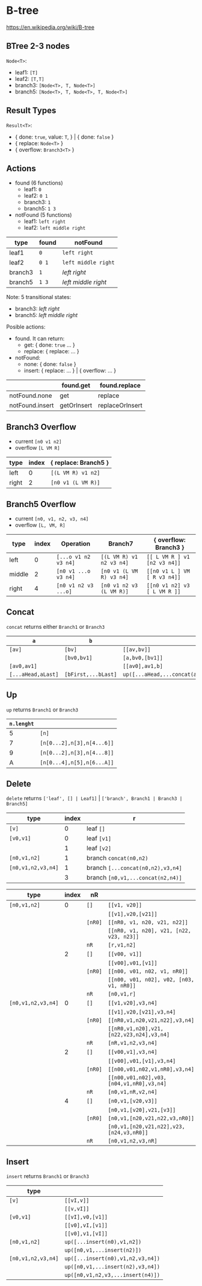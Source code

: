 # B-tree

https://en.wikipedia.org/wiki/B-tree

## BTree 2-3 nodes

`Node<T>`:

- leaf1: `[T]`
- leaf2: `[T,T]`
- branch3: `[Node<T>, T, Node<T>]`
- branch5: `[Node<T>, T, Node<T>, T, Node<T>]`

## Result Types

`Result<T>`:

- { done: `true`, value: `T`,  } |
  { done: `false` }
- { replace: `Node<T>` }
- { overflow: `Branch3<T>` }

## Actions

- found (6 functions)
  - leaf1: `0`
  - leaf2: `0 1`
  - branch3: `1`
  - branch5: `1 3`
- notFound (5 functions)
  - leaf1: `left right`
  - leaf2: `left middle right`

|type   |found|notFound           |
|-------|-----|-------------------|
|leaf1  |`0`  |`left right`       |
|leaf2  |`0 1`|`left middle right`|
|branch3|`1`  |_left right_       |
|branch5|`1 3`|_left middle right_|

Note: 5 transitional states:
- branch3: _left right_
- branch5: _left middle right_

Posible actions:

- found. It can return:
  - get: { done: `true` ... }
  - replace: { replace: ... }
- notFound:
  - none: { done: `false` }
  - insert: { replace: ... } | { overflow: ... }

|               |found.get  |found.replace  |
|---------------|-----------|---------------|
|notFound.none  |get        |replace        |
|notFound.insert|getOrInsert|replaceOrInsert|

## Branch3 Overflow

- current `[n0 v1 n2]`
- overflow `[L VM R]`

|type  |index|{ replace: Branch5 }|
|------|-----|--------------------|
|left  |    0|`[(L VM R) v1 n2]`  |
|right |    2|`[n0 v1 (L VM R)]`  |

## Branch5 Overflow

- current `[n0, v1, n2, v3, n4]`
- overflow `[L, VM, R]`

|type  |index|Operation           |Branch7                 |{ overflow: Branch3 }       |
|------|-----|--------------------|------------------------|----------------------------|
|left  |    0|`[...o v1 n2 v3 n4]`|`[(L VM R) v1 n2 v3 n4]`|`[[ L VM R ] v1 [n2 v3 n4]]`|
|middle|    2|`[n0 v1 ...o v3 n4]`|`[n0 v1 (L VM R) v3 n4]`|`[[n0 v1 L ] VM [ R v3 n4]]`|
|right |    4|`[n0 v1 n2 v3 ...o]`|`[n0 v1 n2 v3 (L VM R)]`|`[[n0 v1 n2] v3 [ L VM R ]]`|

## Concat

`concat` returns either `Branch1` or `Branch3`

|`a`               |`b`                |                                                 |
|------------------|-------------------|-------------------------------------------------|
|`[av]`            |`[bv]`             |`[[av,bv]]`                                      |
|                  |`[bv0,bv1]`        |`[a,bv0,[bv1]]`                                  |
|`[av0,av1]`       |                   |`[[av0],av1,b]`                                  |
|`[...aHead,aLast]`|`[bFirst,...bLast]`|`up([...aHead,...concat(aLast,bFirst),...bTail])`|

## Up

`up` returns `Branch1` or `Branch3`

|`n.lenght`|                          |
|----------|--------------------------|
|5         |`[n]`                     |
|7         |`[n[0...2],n[3],n[4...6]]`|
|9         |`[n[0...2],n[3],n[4...8]]`|
|A         |`[n[0...4],n[5],n[6...A]]`|

## Delete

`delete` returns `['leaf', [] | Leaf1]` | `['branch', Branch1 | Branch3 | Branch5]`

|type              |index|r                                |
|------------------|-----|---------------------------------|
|`[v]`             |    0|leaf `[]`                        |
|`[v0,v1]`         |    0|leaf `[v1]`                      |
|                  |    1|leaf `[v2]`                      |
|`[n0,v1,n2]`      |    1|branch `concat(n0,n2)`           |
|`[n0,v1,n2,v3,n4]`|    1|branch `[...concat(n0,n2),v3,n4]`|
|                  |    3|branch `[n0,v1,...concat(n2,n4)]`|

|type              |index|nR     |                                        |
|------------------|-----|-------|----------------------------------------|
|`[n0,v1,n2]`      |    0|`[]`   |`[[v1, v20]]`                           |
|                  |     |       |`[[v1],v20,[v21]]`                      |
|                  |     |`[nR0]`|`[[nR0, v1, n20, v21, n22]]`            |
|                  |     |       |`[[nR0, v1, n20], v21, [n22, v23, n23]]`|
|                  |     |`nR`   |`[r,v1,n2]`                             |
|                  |    2|`[]`   |`[[v00, v1]]`                           |
|                  |     |       |`[[v00],v01,[v1]]`                      |
|                  |     |`[nR0]`|`[[n00, v01, n02, v1, nR0]]`            |
|                  |     |       |`[[n00, v01, n02], v02, [n03, v1, nR0]]`|
|                  |     |`nR`   |`[n0,v1,r]`                             |
|`[n0,v1,n2,v3,n4]`|    0|`[]`   |`[[v1,v20],v3,n4]`                      |
|                  |     |       |`[[v1],v20,[v21],v3,n4]`                |
|                  |     |`[nR0]`|`[[nR0,v1,n20,v21,n22],v3,n4]`          |
|                  |     |       |`[[nR0,v1,n20],v21,[n22,v23,n24],v3,n4]`|
|                  |     |`nR`   |`[nR,v1,n2,v3,n4]`                      |
|                  |    2|`[]`   |`[[v00,v1],v3,n4]`                      |
|                  |     |       |`[[v00],v01,[v1],v3,n4]`                |
|                  |     |`[nR0]`|`[[n00,v01,n02,v1,nR0],v3,n4]`          |
|                  |     |       |`[[n00,v01,n02],v03,[n04,v1,nR0],v3,n4]`|
|                  |     |`nR`   |`[n0,v1,nR,v2,n4]`                      |
|                  |    4|`[]`   |`[n0,v1,[v20,v3]]`                      |
|                  |     |       |`[n0,v1,[v20],v21,[v3]]`                |
|                  |     |`[nR0]`|`[n0,v1,[n20,v21,n22,v3,nR0]]`          |
|                  |     |       |`[n0,v1,[n20,v21,n22],v23,[n24,v3,nR0]]`|
|                  |     |`nR`   |`[n0,v1,n2,v3,nR]`                      |

## Insert

`insert` returns `Branch1` or `Branch3`

|type              |                                 |
|------------------|---------------------------------|
|`[v]`             |`[[vI,v]]`                       |
|                  |`[[v,vI]]`                       |
|`[v0,v1]`         |`[[vI],v0,[v1]]`                 |
|                  |`[[v0],vI,[v1]]`                 |
|                  |`[[v0],v1,[vI]]`                 |
|`[n0,v1,n2]`      |`up([...insert(n0),v1,n2])`      |
|                  |`up([n0,v1,...insert(n2)])`      |
|`[n0,v1,n2,v3,n4]`|`up([...insert(n0),v1,n2,v3,n4])`|
|                  |`up([n0,v1,...insert(n2),v3,n4])`|
|                  |`up([n0,v1,n2,v3,...insert(n4)])`|
